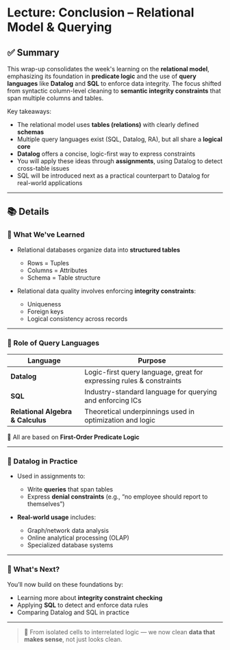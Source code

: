 # Lecture: Conclusion – Relational Model & Querying

## ✅ Summary

This wrap-up consolidates the week's learning on the **relational model**, emphasizing its foundation in **predicate logic** and the use of **query languages** like **Datalog** and **SQL** to enforce data integrity. The focus shifted from syntactic column-level cleaning to **semantic integrity constraints** that span multiple columns and tables.

Key takeaways:
- The relational model uses **tables (relations)** with clearly defined **schemas**
- Multiple query languages exist (SQL, Datalog, RA), but all share a **logical core**
- **Datalog** offers a concise, logic-first way to express constraints
- You will apply these ideas through **assignments**, using Datalog to detect cross-table issues
- SQL will be introduced next as a practical counterpart to Datalog for real-world applications

---

## 📚 Details

### 🔸 What We've Learned

- Relational databases organize data into **structured tables**
  - Rows = Tuples
  - Columns = Attributes
  - Schema = Table structure

- Relational data quality involves enforcing **integrity constraints**:
  - Uniqueness
  - Foreign keys
  - Logical consistency across records

---

### 🔸 Role of Query Languages

| Language | Purpose |
|----------|---------|
| **Datalog** | Logic-first query language, great for expressing rules & constraints |
| **SQL**     | Industry-standard language for querying and enforcing ICs |
| **Relational Algebra & Calculus** | Theoretical underpinnings used in optimization and logic |

🧠 All are based on **First-Order Predicate Logic**

---

### 🔸 Datalog in Practice

- Used in assignments to:
  - Write **queries** that span tables
  - Express **denial constraints** (e.g., “no employee should report to themselves”)

- **Real-world usage** includes:
  - Graph/network data analysis
  - Online analytical processing (OLAP)
  - Specialized database systems

---

### 🔸 What's Next?

You’ll now build on these foundations by:
- Learning more about **integrity constraint checking**
- Applying **SQL** to detect and enforce data rules
- Comparing Datalog and SQL in practice

---

> 🧠 From isolated cells to interrelated logic — we now clean **data that makes sense**, not just looks clean.